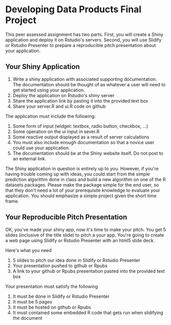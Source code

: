 # Developing Data Products Final Project
This peer assessed assignment has two parts. First, you will create a Shiny application and deploy it on Rstudio's servers. Second, you will use Slidify or Rstudio Presenter to prepare a reproducible pitch presentation about your application.

## Your Shiny Application  
1. Write a shiny application with associated supporting documentation. The documentation should be thought of as whatever a user will need to get started using your application.  
2. Deploy the application on Rstudio's shiny server  
3. Share the application link by pasting it into the provided text box  
4. Share your server.R and ui.R code on github    

The application must include the following:  
1. Some form of input (widget: textbox, radio button, checkbox, ...)  
2. Some operation on the ui input in sever.R  
3. Some reactive output displayed as a result of server calculations  
4. You must also include enough documentation so that a novice user could use your application.  
5. The documentation should be at the Shiny website itself. Do not post to an external link.  

The Shiny application in question is entirely up to you. However, if you're having trouble coming up with ideas, you could start from the simple prediction algorithm done in class and build a new algorithm on one of the R datasets packages. Please make the package simple for the end user, so that they don't need a lot of your prerequisite knowledge to evaluate your application. You should emphasize a simple project given the short time frame.

## Your Reproducible Pitch Presentation

OK, you've made your shiny app, now it's time to make your pitch. You get 5 slides (inclusive of the title slide) to pitch a your app. You're going to create a web page using Slidify or Rstudio Presenter with an html5 slide deck.

Here's what you need  

1. 5 slides to pitch our idea done in Slidify or Rstudio Presenter
2. Your presentation pushed to github or Rpubs
3. A link to your github or Rpubs presentation pasted into the provided text box  

Your presentation must satisfy the following  
1. It must be done in Slidify or Rstudio Presenter  
2. It must be 5 pages  
3. It must be hosted on github or Rpubs  
4. It must contained some embedded R code that gets run when slidifying the document  
